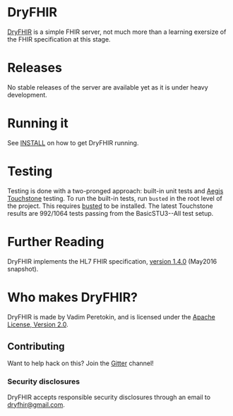 <!---
Copyright 2016 Vadim Peretokin. All Rights Reserved.

Licensed under the Apache License, Version 2.0 (the "License");
you may not use this file except in compliance with the License.
You may obtain a copy of the License at

      http://www.apache.org/licenses/LICENSE-2.0

Unless required by applicable law or agreed to in writing, software
distributed under the License is distributed on an "AS-IS" BASIS,
WITHOUT WARRANTIES OR CONDITIONS OF ANY KIND, either express or implied.
See the License for the specific language governing permissions and
limitations under the License.
-->

# DryFHIR

[DryFHIR](https://github.com/vadi2/dryfhir) is a simple FHIR server, not much more than a learning exersize of the FHIR specification at this stage.

# Releases

No stable releases of the server are available yet as it is under heavy development.

# Running it

See [INSTALL](INSTALL.md) on how to get DryFHIR running.

# Testing

Testing is done with a two-pronged approach: built-in unit tests and [Aegis Touchstone](https://touchstone.aegis.net/touchstone/) testing. To run the built-in tests, run `busted` in the root level of the project. This requires [busted](http://olivinelabs.com/busted/) to be installed. The latest Touchstone results are 992/1064 tests passing from the BasicSTU3--All test setup.

# Further Reading

DryFHIR implements the HL7 FHIR specification, [version 1.4.0](http://hl7.org/fhir/2016May/) (May2016 snapshot).

# Who makes DryFHIR?

DryFHIR is made by Vadim Peretokin, and is licensed under the [Apache License, Version 2.0](LICENSE).

## Contributing

Want to help hack on this? Join the [Gitter](https://gitter.im/dryfhir/Lobby) channel!

### Security disclosures

DryFHIR accepts responsible security disclosures through an email to [dryfhir@gmail.com](mailto:dryfhir@gmail.com).
